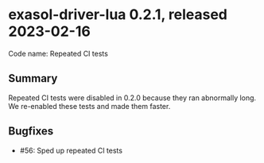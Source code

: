 # exasol-driver-lua 0.2.1, released 2023-02-16

Code name: Repeated CI tests

## Summary

Repeated CI tests were disabled in 0.2.0 because they ran abnormally long. We re-enabled these tests and made them faster.

## Bugfixes

* #56: Sped up repeated CI tests